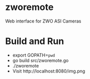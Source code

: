 # zworemote
Web interface for ZWO ASI Cameras

# Build and Run

- export GOPATH=`pwd`
- go build src/zworemote.go
- ./zworemote
- Visit http://localhost:8080/img.png


